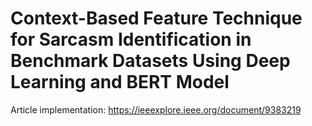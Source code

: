 # Context-Based Feature Technique for Sarcasm Identification in Benchmark Datasets Using Deep Learning and BERT Model
Article implementation: https://ieeexplore.ieee.org/document/9383219
